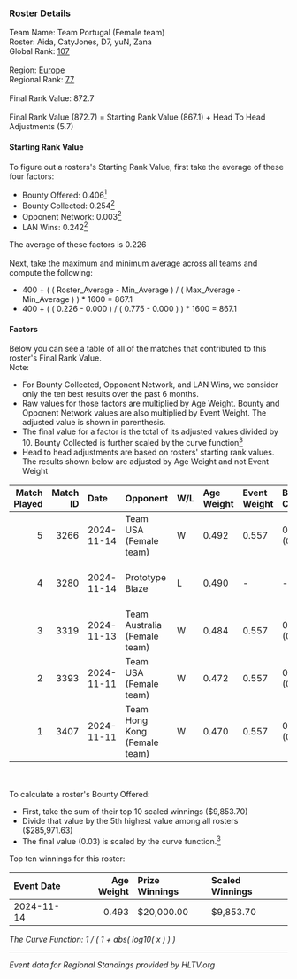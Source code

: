 ### Roster Details<br />
Team Name: Team Portugal (Female team)<br />
Roster: Aida, CatyJones, D7, yuN, Zana<br />
Global Rank: [107](../../standings_global_2025_02_28.md)<br />
<br />
Region: [Europe]( ../../standings_europe_2025_02_28.md)<br />
Regional Rank: [77]( ../../standings_europe_2025_02_28.md)<br />
<br />
Final Rank Value:  872.7<br />
<br />
Final Rank Value (872.7) = Starting Rank Value (867.1) + Head To Head Adjustments (5.7)<br />

#### Starting Rank Value<br />
To figure out a rosters's Starting Rank Value, first take the average of these four factors:<br />
- Bounty Offered: 0.406[<sup>1</sup>](#table2)
- Bounty Collected: 0.254[<sup>2</sup>](#table1)
- Opponent Network: 0.003[<sup>2</sup>](#table1)
- LAN Wins: 0.242[<sup>2</sup>](#table1)

The average of these factors is 0.226<br />
<br />
Next, take the maximum and minimum average across all teams and compute the following:<br />
- 400 + ( ( Roster_Average - Min_Average ) / ( Max_Average - Min_Average ) ) * 1600 = 867.1
- 400 + ( ( 0.226 - 0.000 ) / ( 0.775 - 0.000 ) ) * 1600 = 867.1


#### Factors<br />
Below you can see a table of all of the matches that contributed to this roster's Final Rank Value.<br />
Note:<br />

- For Bounty Collected, Opponent Network, and LAN Wins, we consider only the ten best results over the past 6 months.
- Raw values for those factors are multiplied by Age Weight. Bounty and Opponent Network values are also multiplied by Event Weight. The adjusted value is shown in parenthesis.
- The final value for a factor is the total of its adjusted values divided by 10. Bounty Collected is further scaled by the curve function[<sup>3</sup>](#curveFunction)
- Head to head adjustments are based on rosters' starting rank values. The results shown below are adjusted by Age Weight and not Event Weight
<span id="table1"></span><br />


| Match Played | Match ID | Date       | Opponent                     | W/L | Age Weight | Event Weight | Bounty Collected | Opponent Network | LAN Wins  | H2H Adj. | Roster                         |
| -: | -: | :- | :- | :- | :- | :- | :- | :- | :- | -: | :- |
|            5 |     3266 | 2024-11-14 | Team USA (Female team)       | W   | 0.492      | 0.557        | 0.017 (0.005)    | 0.024 (0.007)    | 1 (0.492) |     3.50 | Aida, CatyJones, D7, yuN, Zana |
|            4 |     3280 | 2024-11-14 | Prototype Blaze              | L   | 0.490      | -            | -                | -                | -         |    -6.86 | Aida, CatyJones, D7, yuN, Zana |
|            3 |     3319 | 2024-11-13 | Team Australia (Female team) | W   | 0.484      | 0.557        | 0.009 (0.002)    | 0.047 (0.013)    | 1 (0.484) |     4.62 | Aida, CatyJones, D7, yuN, Zana |
|            2 |     3393 | 2024-11-11 | Team USA (Female team)       | W   | 0.472      | 0.557        | 0.017 (0.005)    | 0.024 (0.006)    | 1 (0.472) |     3.40 | Aida, CatyJones, D7, yuN, Zana |
|            1 |     3407 | 2024-11-11 | Team Hong Kong (Female team) | W   | 0.470      | 0.557        | 0.000 (0.000)    | 0.000 (0.000)    | 1 (0.470) |     1.01 | Aida, CatyJones, D7, yuN, Zana |

<br />
<span id="table2"></span><br />
To calculate a roster's Bounty Offered:<br />

- First, take the sum of their top 10 scaled winnings ($9,853.70)
- Divide that value by the 5th highest value among all rosters ($285,971.63)
- The final value (0.03) is scaled by the curve function.[<sup>3</sup>](#curveFunction)

Top ten winnings for this roster:<br />

| Event Date | Age Weight | Prize Winnings | Scaled Winnings |
| :- | -: | :- | :- |
| 2024-11-14 |      0.493 | $20,000.00     | $9,853.70       |


<span id="curveFunction"></span>_The Curve Function: 1 / ( 1 + abs( log10( x ) ) )_<br />

---
_Event data for Regional Standings provided by HLTV.org_<br />
